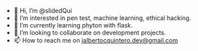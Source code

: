 - 👋 Hi, I’m @slidedQui
- 👀 I’m interested in pen test, machine learning, ethical hacking.
- 🌱 I’m currently learning phyton with flask.
- 💞️ I’m looking to collaborate on development projects.
- 📫 How to reach me on jalbertocquintero.dev@gmail.com 

<!---
slidedQui/slidedQui is a ✨ special ✨ repository because its `README.md` (this file) appears on your GitHub profile.
You can click the Preview link to take a look at your changes.
--->
